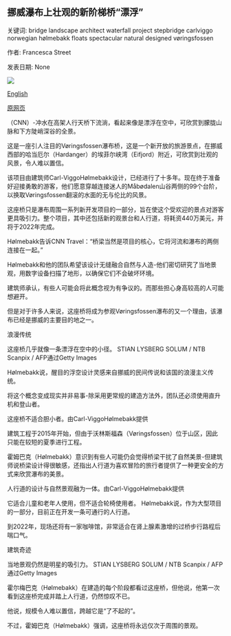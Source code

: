 ## 挪威瀑布上壮观的新阶梯桥“漂浮”

关键词: bridge landscape architect waterfall project stepbridge carlviggo norwegian hølmebakk floats spectacular natural designed vøringsfossen

作者: Francesca Street

发表日期: None

![](https://cdn.cnn.com/cnnnext/dam/assets/200821123458-norway-step-bridge-1-super-tease.jpg)

[English](Spectacular%20new%20step-bridge%20%27floats%27%20over%20Norwegian%20waterfall.md)

[原网页](https://edition.cnn.com/travel/article/norway-waterfall-bridge/index.html)

（CNN）-冲水在高架人行天桥下流淌，看起来像是漂浮在空中，可欣赏到朦胧山脉和下方陡峭深谷的全景。

这是一座引人注目的Vøringsfossen瀑布桥，这是一个新开放的旅游景点，在挪威西部的哈当厄尔（Hardanger）的埃菲尔峡湾（Eifjord）附近，可欣赏到壮观的风景，令人难以置信。

该项目由建筑师Carl-ViggoHølmebakk设计，已经进行了十多年。现在终于准备好迎接勇敢的游客，他们愿意穿越连接迷人的Måbødalen山谷两侧的99个台阶，以换取Vøringsfossen翻滚的水面的无与伦比的风景。

这座桥只是瀑布周围一系列新开发项目的一部分，旨在使这个受欢迎的景点对游客更具吸引力。整个项目，其中还包括新的观景台和人行道，将耗资440万美元，并将于2022年完成。

Hølmebakk告诉CNN Travel：“桥梁当然是项目的核心，它将河流和瀑布的两侧连接在一起。”

Hølmebakk和他的团队希望该设计无缝融合自然与人造-他们密切研究了当地景观，用数字设备扫描了地形，以确保它们不会破坏环境。

建筑师承认，有些人可能会将此概念视为有争议的。而那些担心身高较高的人可能想避开。

但是对于许多人来说，这座桥将成为参观Vøringsfossen瀑布的又一个理由，该瀑布已经是挪威的主要目的地之一。

浪漫传统

这座桥几乎就像一条漂浮在空中的小径。 STIAN LYSBERG SOLUM / NTB Scanpix / AFP通过Getty Images

Hølmebakk说，醒目的浮空设计灵感来自挪威的民间传说和该国的浪漫主义传统。

将这个概念变成现实并非易事-除采用更常规的建造方法外，团队还必须使用直升机和登山者。

这座桥不适合胆小者。由Carl-ViggoHølmebakk提供

建筑工程于2015年开始，但由于沃林斯福森（Vøringsfossen）位于山区，因此只能在较短的夏季进行工程。

霍姆巴克（Hølmebakk）意识到有些人可能仍会觉得桥梁干扰了自然美景-但建筑师说桥梁设计得很敏感，还指出人行道为喜欢冒险的旅行者提供了一种更安全的方式来欣赏瀑布的美景。

人行道的设计与自然景观融为一体。由Carl-ViggoHølmebakk提供

它适合儿童和老年人使用，但不适合轮椅使用者。 Hølmebakk说，作为大型项目的一部分，目前正在开发一条可通行的人行道。

到2022年，现场还将有一家咖啡馆，非常适合在肾上腺素激增的过桥步行路程后喘口气。

建筑奇迹

当地景观仍然是明星的吸引力。 STIAN LYSBERG SOLUM / NTB Scanpix / AFP通过Getty Images

霍尔梅巴克（Hølmebakk）在建造的每个阶段都看过这座桥，但他说，他第一次看到这座桥完成并踏上人行道，仍然惊叹不已。

他说，规模令人难以置信，跨越它是“了不起的”。

不过，霍姆巴克（Hølmebakk）强调，这座桥将永远仅次于周围的景观。